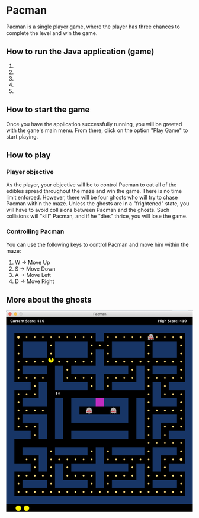# Pacman

Pacman is a single player game, where the player has three chances to complete the level and win the game. 


## How to run the Java application (game)
1.
2.
3.
4.
5.


## How to start the game

Once you have the application successfully running, you will be greeted with the gane's main menu. From there, click on the option "Play Game" to start playing.


## How to play

### Player objective

As the player, your objective will be to control Pacman to eat all of the edibles spread throughout the maze and win the game. There is no time limit enforced.
However, there will be four ghosts who will try to chase Pacman within the maze. Unless the ghosts are in a "frightened" state, you will have to avoid collisions between Pacman and the ghosts. Such collisions will "kill" Pacman, and if he "dies" thrice, you will lose the game. 

### Controlling Pacman

You can use the following keys to control Pacman and move him within the maze:

1. W -> Move Up
2. S -> Move Down
3. A -> Move Left
4. D -> Move Right


## More about the ghosts






![](images/levelDesign.png)
